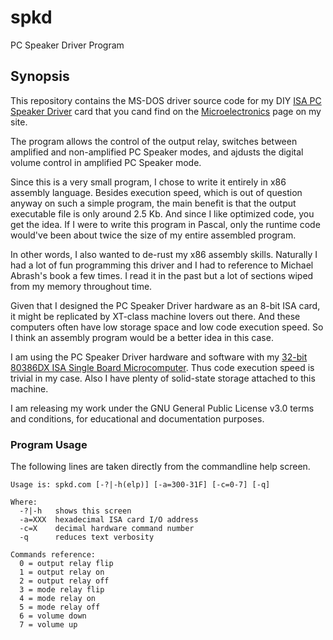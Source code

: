 # spkd
PC Speaker Driver Program

## Synopsis
This repository contains the MS-DOS driver source code for my DIY [ISA PC Speaker Driver](http://www.alexandrugroza.ro/microelectronics/system-design/isa-pc-speaker-driver/index.html) card that you cand find on the [Microelectronics](http://www.alexandrugroza.ro/microelectronics/index.html) page on my site.

The program allows the control of the output relay, switches between amplified and non-amplified PC Speaker modes, and ajdusts the digital volume control in amplified PC Speaker mode.

Since this is a very small program, I chose to write it entirely in x86 assembly language. Besides execution speed, which is out of question anyway on such a simple program, the main benefit is that the output executable file is only around 2.5 Kb. And since I like optimized code, you get the idea. If I were to write this program in Pascal, only the runtime code would've been about twice the size of my entire assembled program.

In other words, I also wanted to de-rust my x86 assembly skills. Naturally I had a lot of fun programming this driver and I had to reference to Michael Abrash's book a few times. I read it in the past but a lot of sections wiped from my memory throughout time.

Given that I designed the PC Speaker Driver hardware as an 8-bit ISA card, it might be replicated by XT-class machine lovers out there. And these computers often have low storage space and low code execution speed. So I think an assembly program would be a better idea in this case.

I am using the PC Speaker Driver hardware and software with my [32-bit 80386DX ISA Single Board Microcomputer](http://www.alexandrugroza.ro/microelectronics/system-design/isa-80386dx-sbmc/index.html). Thus code execution speed is trivial in my case. Also I have plenty of solid-state storage attached to this machine.

I am releasing my work under the GNU General Public License v3.0 terms and conditions, for educational and documentation purposes.

### Program Usage

The following lines are taken directly from the commandline help screen.

```
Usage is: spkd.com [-?|-h(elp)] [-a=300-31F] [-c=0-7] [-q]

Where:
  -?|-h   shows this screen
  -a=XXX  hexadecimal ISA card I/O address
  -c=X    decimal hardware command number
  -q      reduces text verbosity

Commands reference:
  0 = output relay flip
  1 = output relay on
  2 = output relay off
  3 = mode relay flip
  4 = mode relay on
  5 = mode relay off
  6 = volume down
  7 = volume up
```

